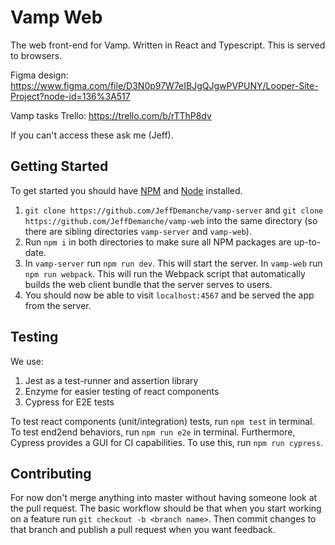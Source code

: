 # Vamp Web

The web front-end for Vamp. Written in React and Typescript. This is served to browsers.

Figma design: https://www.figma.com/file/D3N0p97W7eIBJgQJgwPVPUNY/Looper-Site-Project?node-id=136%3A517

Vamp tasks Trello: https://trello.com/b/rTThP8dv

If you can't access these ask me (Jeff).

## Getting Started

To get started you should have [NPM](https://www.npmjs.com/) and [Node](https://nodejs.org/en/) installed.

1. `git clone https://github.com/JeffDemanche/vamp-server` and `git clone https://github.com/JeffDemanche/vamp-web` into the same directory (so there are sibling directories `vamp-server` and `vamp-web`).
2. Run `npm i` in both directories to make sure all NPM packages are up-to-date.
3. In `vamp-server` run `npm run dev`. This will start the server. In `vamp-web` run `npm run webpack`. This will run the Webpack script that automatically builds the web client bundle that the server serves to users.
4. You should now be able to visit `localhost:4567` and be served the app from the server.

## Testing 
We use:
1. Jest as a test-runner and assertion library
2. Enzyme for easier testing of react components
3. Cypress for E2E tests

To test react components (unit/integration) tests, run `npm test` in terminal. To test end2end behaviors, run `npm run e2e` in terminal. Furthermore, Cypress provides a GUI for CI capabilities.  To use this, run `npm run cypress`.

## Contributing

For now don't merge anything into master without having someone look at the pull request. The basic workflow should be that when you start working on a feature run `git checkout -b <branch name>`. Then commit changes to that branch and publish a pull request when you want feedback.

